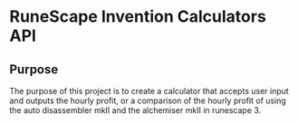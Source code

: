 # RuneScape Invention Calculators API

## Purpose
The purpose of this project is to create a calculator that accepts user input and outputs the hourly profit,
or a comparison of the hourly profit of using the auto disassembler mkII and the alchemiser mkII in runescape 3.
